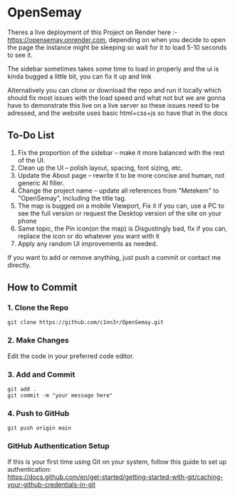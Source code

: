 # OpenSemay  

Theres a live deployment of this Project on Render here :- https://opensemay.onrender.com, depending on when you decide to open the page the instance might be sleeping so wait for it to load 5-10 seconds to see it.

The sidebar sometimes takes some time to load in properly and the ui is kinda bugged a little bit, you can fix it up and lmk

Alternatively you can clone or download the repo and run it locally which should fix most issues with the load speed and what not but we are gonna have to demonstrate this live on a live server so these issues need to be adressed, and the website uses basic html+css+js so have that in the docs

## To-Do List

1. Fix the proportion of the sidebar – make it more balanced with the rest of the UI.  
2. Clean up the UI – polish layout, spacing, font sizing, etc.  
3. Update the About page – rewrite it to be more concise and human, not generic AI filler.  
4. Change the project name – update all references from "Metekem" to "OpenSemay", including the title tag.  
5. The map is bugged on a mobile Viewport, Fix it if you can, use a PC to see the full version or request the Desktop version of the site on your phone
6. Same topic, the Pin icon(on the map) is Disgustingly bad, fix if you can, replace the icon or do whatever you want with it
7. Apply any random UI improvements as needed.  

If you want to add or remove anything, just push a commit or contact me directly.

## How to Commit

### 1. Clone the Repo
```
git clone https://github.com/c1nn3r/OpenSemay.git
```

### 2. Make Changes
Edit the code in your preferred code editor.

### 3. Add and Commit
```
git add .
git commit -m "your message here"
```

### 4. Push to GitHub
```
git push origin main
```

### GitHub Authentication Setup
If this is your first time using Git on your system, follow this guide to set up authentication:  
https://docs.github.com/en/get-started/getting-started-with-git/caching-your-github-credentials-in-git

